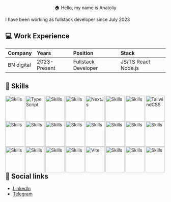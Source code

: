 
<p align="center"> 🏠 Hello, my name is Anatoliy</p>
I have been working as fullstack developer since July 2023




## 💻 Work Experience
| Company | Years | Position | Stack |
| :------------ | :----------- | :----------- | :----------- |
| BN digital | 2023-Present | Fullstack Developer | JS/TS React Node.js |



## 🔨 Skills
<img src="https://cdn.jsdelivr.net/gh/devicons/devicon/icons/javascript/javascript-original.svg" alt="Skills" align="left" width="60" height="80"/>  
<img src="https://raw.githubusercontent.com/danielcranney/readme-generator/main/public/icons/skills/typescript-colored.svg" align="left" width="60" height="80" alt="TypeScript" />
<img src="https://cdn.jsdelivr.net/gh/devicons/devicon/icons/react/react-original.svg" alt="Skills" align="left" width="60" height="80"/>  
<img src="https://cdn.jsdelivr.net/gh/devicons/devicon/icons/nodejs/nodejs-original.svg" alt="Skills" align="left" width="60" height="80"/>  
<img src="https://raw.githubusercontent.com/danielcranney/readme-generator/main/public/icons/skills/nextjs-colored.svg" align="left" width="60" height="80" alt="NextJs" />
<img src="https://cdn.jsdelivr.net/gh/devicons/devicon/icons/materialui/materialui-original.svg" alt="Skills" align="left" width="60" height="80"/>  
<img src="https://cdn.jsdelivr.net/gh/devicons/devicon/icons/redux/redux-original.svg" alt="Skills" align="left" width="60" height="80"/> 
<img src="https://raw.githubusercontent.com/danielcranney/readme-generator/main/public/icons/skills/tailwindcss-colored.svg" align="left" width="60" height="80" alt="TailwindCSS" />
<img src="https://cdn.jsdelivr.net/gh/devicons/devicon/icons/webpack/webpack-original.svg" alt="Skills" align="left" width="60" height="80"/>  
<img src="https://cdn.jsdelivr.net/gh/devicons/devicon/icons/graphql/graphql-plain.svg" alt="Skills" align="left" width="60" height="80"/>  
<img src="https://cdn.jsdelivr.net/gh/devicons/devicon/icons/express/express-original.svg" alt="Skills" align="left" width="60" height="80"/>  
<img src="https://cdn.jsdelivr.net/gh/devicons/devicon/icons/mongodb/mongodb-original.svg" alt="Skills" align="left" width="60" height="80"/>  
<img src="https://cdn.jsdelivr.net/gh/devicons/devicon/icons/xcode/xcode-original.svg" alt="Skills" align="left" width="60" height="80"/>  
<img src="https://cdn.jsdelivr.net/gh/devicons/devicon/icons/figma/figma-original.svg" alt="Skills" align="left" width="60" height="80"/>  
<img src="https://cdn.jsdelivr.net/gh/devicons/devicon/icons/webstorm/webstorm-original.svg" alt="Skills" align="left" width="60" height="80"/>  
<img src="https://cdn.jsdelivr.net/gh/devicons/devicon/icons/vscode/vscode-original.svg" alt="Skills" align="left" width="60" height="80"/>  
<img src="https://cdn.jsdelivr.net/gh/devicons/devicon/icons/slack/slack-original.svg" alt="Skills" align="left" width="60" height="80"/>  
<img src="https://cdn.jsdelivr.net/gh/devicons/devicon/icons/git/git-original.svg" alt="Skills" align="left" width="60" height="80"/>  
<img src="https://cdn.jsdelivr.net/gh/devicons/devicon/icons/github/github-original.svg" alt="Skills" align="left" width="60" height="80"/>  
<img src="https://cdn.jsdelivr.net/gh/devicons/devicon/icons/trello/trello-plain.svg" alt="Skills" align="left" width="60" height="80"/> 
<img src="https://raw.githubusercontent.com/danielcranney/readme-generator/main/public/icons/skills/vite-colored.svg" align="left" width="60" height="80" alt="Vite" />
<img src="https://cdn.jsdelivr.net/gh/devicons/devicon/icons/html5/html5-original.svg" alt="Skills" align="left" width="60" height="80"/> 
<img src="https://cdn.jsdelivr.net/gh/devicons/devicon/icons/css3/css3-original.svg" alt="Skills" align="left" width="60" height="80"/>  
<img src="https://cdn.jsdelivr.net/gh/devicons/devicon/icons/sass/sass-original.svg" alt="Skills" align="left" width="60" height="80"/>  

<br><br><br><br><br><br><br>

## 📰 Social links
 - [LinkedIn](linkedin.com/in/anatoliyyakovenko)
 - [Telegram](https://t.me/YakovenkoAnatoliy)




